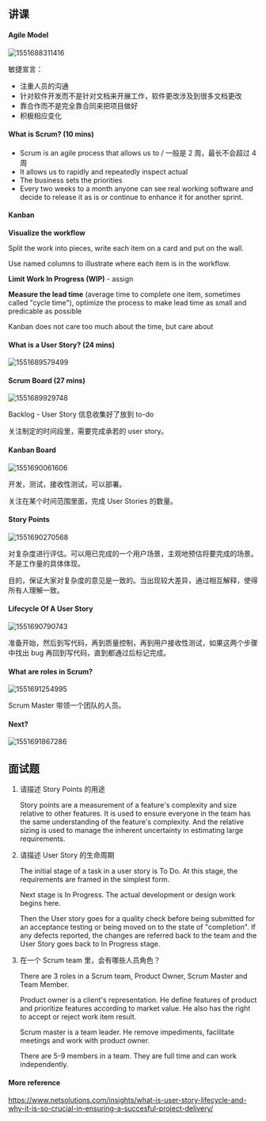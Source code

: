 

## 讲课

#### Agile Model

![1551688311416](1551688311416.png)

敏捷宣言：

+ 注重人员的沟通
+ 针对软件开发而不是针对文档来开展工作，软件更改涉及到很多文档更改
+ 靠合作而不是完全靠合同来把项目做好
+ 积极相应变化



#### What is Scrum? (10 mins)

+ Scrum is an agile process that allows us to / 一般是 2 周，最长不会超过 4 周
+ It allows us to rapidly and repeatedly inspect actual
+ The business sets the priorities
+ Every two weeks to a month anyone can see real working software and decide to release it as is or continue to enhance it for another sprint.



#### Kanban

**Visualize the workflow**

Split the work into pieces, write each item on a card and put on the wall.

Use named columns to illustrate where each item is in the workflow.

**Limit Work In Progress (WIP)** - assign 

**Measure the lead time** (average time to complete one item, sometimes called "cycle time"), optimize the process to make lead time as small and predicable as possible



Kanban does not care too much about the time, but care about



#### What is a User Story? (24 mins)

![1551689579499](1551689579499.png)



#### Scrum Board (27 mins)

![1551689929748](1551689929748.png)



Backlog - User Story 信息收集好了放到 to-do

关注制定的时间段里，需要完成承若的 user story。



#### Kanban Board

![1551690061606](1551690061606.png)

开发，测试，接收性测试，可以部署。

关注在某个时间范围里面，完成 User Stories 的数量。



#### Story Points

![1551690270568](1551690270568.png)



对复杂度进行评估。可以用已完成的一个用户场景，主观地预估将要完成的场景。不是工作量的具体体现。

目的，保证大家对复杂度的意见是一致的。当出现较大差异，通过相互解释，使得所有人理解一致。



#### Lifecycle Of A User Story

![1551690790743](1551690790743.png)



准备开始，然后到写代码，再到质量控制，再到用户接收性测试，如果这两个步骤中找出 bug 再回到写代码，直到都通过后标记完成。



#### What are roles in Scrum?

![1551691254995](1551691254995.png)

 Scrum Master 带领一个团队的人员。



#### Next?

![1551691867286](1551691867286.png)



## 面试题

1. 请描述 Story Points 的用途

   Story points are a measurement of a feature's complexity and size relative to other features. It is used to ensure everyone in the team has the same understanding of the feature's complexity. And the relative sizing is used to manage the inherent uncertainty in estimating large requirements.

2. 请描述 User Story 的生命周期

   The initial stage of a task in a user story is To Do. At this stage, the requirements are framed in the simplest form.

   Next stage is In Progress. The actual development or design work begins here.

   Then the User story goes for a quality check before being submitted for an acceptance testing or being moved on to the state of "completion". If any defects reported, the changes are referred back to the team and the User Story goes back to In Progress stage.

3. 在一个 Scrum team 里，会有哪些人员角色？

   There are 3 roles in a Scrum team, Product Owner, Scrum Master and Team Member.

   Product owner is a client's representation. He define features of product and prioritize features according to market value. He also has the right to accept or reject work item result.

   Scrum master is a team leader. He remove impediments, facilitate meetings and work with product owner.

   There are 5-9 members in a team. They are full time and can work independently.



#### More reference



https://www.netsolutions.com/insights/what-is-user-story-lifecycle-and-why-it-is-so-crucial-in-ensuring-a-succesful-project-delivery/